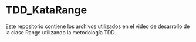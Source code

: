 # TDD_KataRange
Este repositorio contiene los archivos utilizados en el video de desarrollo de la clase Range utilizando la metodología TDD.
